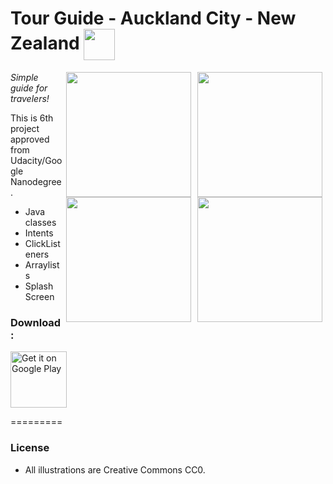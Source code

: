 Tour Guide - Auckland City - New Zealand <img src="https://upload.wikimedia.org/wikipedia/en/thumb/3/35/New_Zealand_Cricket_Cap_Insignia.svg/120px-New_Zealand_Cricket_Cap_Insignia.svg.png" width="50"  align="center" >
=================================
<img src="https://lh3.googleusercontent.com/ZDqEVjop42KVd17v1396Fj6vSWh0KOnWxJnxaqrAbJJGJUSXyeML1xshzJ96O4Zo64of=h900-rw" width="200" align="right" hspace="5">
<img src="https://lh3.googleusercontent.com/CGigmTRmz3CuzeZGFlW5Fa5Vpe8xRWR5bsX533wKzpAB4Fy6WKAyBaF-smBOqQnGMA=h900-rw" width="200" align="right"  hspace="5">
<img src="https://lh3.googleusercontent.com/5jhrvzuSfnDWI_XyWQPNn6EzFzuwIYix_xFO22qpsiiPYSGYYzCQ8zZI4U4DB4gXgQ=h900-rw" width="200" align="right" hspace="5"><img src="https://lh3.googleusercontent.com/Dq3k3QMUTq1S987xUS34Ufo4Yvysqxtciy_q3bUW5zL3Oynf2iz_ckvswlr1YRK8Ybc=h900-rw" width="200" align="right" hspace="5">

*Simple guide for travelers!*

This is 6th project approved from Udacity/Google Nanodegree.

- Java classes
- Intents
- ClickListeners
- Arraylists
- Splash Screen

### Download:

<a href="https://play.google.com/store/apps/details?id=com.tour.guide" target="_blank">
<img src="https://play.google.com/intl/en_us/badges/images/generic/en-play-badge.png" alt="Get it on Google Play" height="90"/></a>

=========

### License

- All illustrations are Creative Commons CC0.

